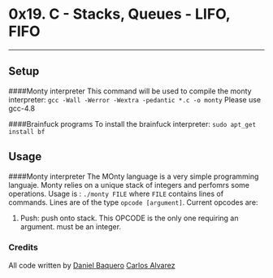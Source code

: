# 0x19. C - Stacks, Queues - LIFO, FIFO

---
## Setup
####Monty interpreter
This command will be used to compile the monty interpreter:
``gcc -Wall -Werror -Wextra -pedantic *.c -o monty``
Please use gcc-4.8

####Brainfuck programs
To install the brainfuck interpreter:
``sudo apt_get install bf``

## Usage
####Monty interpreter
The MOnty language is a very simple programming languaje. Monty relies on a unique stack of integers and perfomrs some operations.
Usage is : `./monty FILE` where `FILE` contains lines of commands.
Lines are of the type `opcode [argument]`.
Current opcodes are:
1. Push: push onto stack. This OPCODE is the only one requiring an argument. must be an integer.



### Credits
All code written by
[Daniel Baquero](https://github.com/DanielBaquero28)
[Carlos Alvarez](https://github.com/charlyhackr/)
